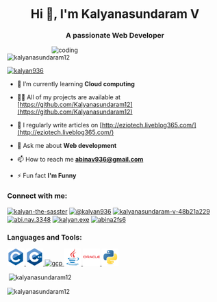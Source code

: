 
<h1 align="center">Hi 👋, I'm Kalyanasundaram V</h1>
<h3 align="center">A passionate Web Developer</h3>
<img align="right" alt="coding" width="400" src="https://cdn.dribbble.com/users/1162077/screenshots/3848914/programmer.gif"

<p align="left"> <img src="https://komarev.com/ghpvc/?username=kalyanasundaram12&label=Profile%20views&color=0e75b6&style=flat" alt="kalyanasundaram12" /> </p>

<p align="left"> <a href="https://twitter.com/kalyan936" target="blank"><img src="https://img.shields.io/twitter/follow/kalyan936?logo=twitter&style=for-the-badge" alt="kalyan936" /></a> </p>

- 🌱 I’m currently learning **Cloud computing**

- 👨‍💻 All of my projects are available at [https://github.com/Kalyanasundaram12](https://github.com/Kalyanasundaram12)

- 📝 I regularly write articles on [http://eziotech.liveblog365.com/](http://eziotech.liveblog365.com/)

- 💬 Ask me about **Web development**

- 📫 How to reach me **abinav936@gmail.com**

- ⚡ Fun fact **I'm Funny**

<h3 align="left">Connect with me:</h3>
<p align="left">
<a href="https://codepen.io/kalyan-the-sasster" target="blank"><img align="center" src="https://raw.githubusercontent.com/rahuldkjain/github-profile-readme-generator/master/src/images/icons/Social/codepen.svg" alt="kalyan-the-sasster" height="30" width="40" /></a>
<a href="https://twitter.com/kalyan936" target="blank"><img align="center" src="https://raw.githubusercontent.com/rahuldkjain/github-profile-readme-generator/master/src/images/icons/Social/twitter.svg" alt="@kalyan936" height="30" width="40" /></a>
<a href="https://linkedin.com/in/kalyanasundaram-v-48b21a229" target="blank"><img align="center" src="https://raw.githubusercontent.com/rahuldkjain/github-profile-readme-generator/master/src/images/icons/Social/linked-in-alt.svg" alt="kalyanasundaram-v-48b21a229" height="30" width="40" /></a>
<a href="https://fb.com/abi.nav.3348" target="blank"><img align="center" src="https://raw.githubusercontent.com/rahuldkjain/github-profile-readme-generator/master/src/images/icons/Social/facebook.svg" alt="abi.nav.3348" height="30" width="40" /></a>
<a href="https://instagram.com/kalyan.exe" target="blank"><img align="center" src="https://raw.githubusercontent.com/rahuldkjain/github-profile-readme-generator/master/src/images/icons/Social/instagram.svg" alt="kalyan.exe" height="30" width="40" /></a>
<a href="https://auth.geeksforgeeks.org/user/abina2fs6" target="blank"><img align="center" src="https://raw.githubusercontent.com/rahuldkjain/github-profile-readme-generator/master/src/images/icons/Social/geeks-for-geeks.svg" alt="abina2fs6" height="30" width="40" /></a>
</p>

<h3 align="left">Languages and Tools:</h3>
<p align="left"> <a href="https://www.cprogramming.com/" target="_blank" rel="noreferrer"> <img src="https://raw.githubusercontent.com/devicons/devicon/master/icons/c/c-original.svg" alt="c" width="40" height="40"/> </a> <a href="https://www.w3schools.com/cpp/" target="_blank" rel="noreferrer"> <img src="https://raw.githubusercontent.com/devicons/devicon/master/icons/cplusplus/cplusplus-original.svg" alt="cplusplus" width="40" height="40"/> </a> <a href="https://cloud.google.com" target="_blank" rel="noreferrer"> <img src="https://www.vectorlogo.zone/logos/google_cloud/google_cloud-icon.svg" alt="gcp" width="40" height="40"/> </a> <a href="https://www.java.com" target="_blank" rel="noreferrer"> <img src="https://raw.githubusercontent.com/devicons/devicon/master/icons/java/java-original.svg" alt="java" width="40" height="40"/> </a> <a href="https://www.oracle.com/" target="_blank" rel="noreferrer"> <img src="https://raw.githubusercontent.com/devicons/devicon/master/icons/oracle/oracle-original.svg" alt="oracle" width="40" height="40"/> </a> <a href="https://www.python.org" target="_blank" rel="noreferrer"> <img src="https://raw.githubusercontent.com/devicons/devicon/master/icons/python/python-original.svg" alt="python" width="40" height="40"/> </a> </p>

<p>&nbsp;<img align="center" src="https://github-readme-stats.vercel.app/api?username=kalyanasundaram12&show_icons=true&locale=en" alt="kalyanasundaram12" /></p>

<p><img align="center" src="https://github-readme-streak-stats.herokuapp.com/?user=kalyanasundaram12&" alt="kalyanasundaram12" /></p>

<!---
Kalyanasundaram12/Kalyanasundaram12 is a ✨ special ✨ repository because its `README.md` (this file) appears on your GitHub profile.
You can click the Preview link to take a look at your changes.
--->

